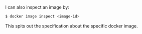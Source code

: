 I can also inspect an image by:
```bash
$ docker image inspect <image-id>
```

This spits out the specification about the specific docker image.